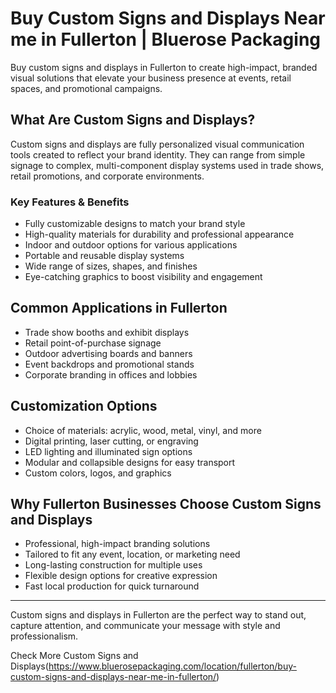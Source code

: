 # Buy Custom Signs and Displays Near me in Fullerton | Bluerose Packaging

Buy custom signs and displays in Fullerton to create high-impact, branded visual solutions that elevate your business presence at events, retail spaces, and promotional campaigns.

## What Are Custom Signs and Displays?

Custom signs and displays are fully personalized visual communication tools created to reflect your brand identity. They can range from simple signage to complex, multi-component display systems used in trade shows, retail promotions, and corporate environments.

### Key Features & Benefits

- Fully customizable designs to match your brand style  
- High-quality materials for durability and professional appearance  
- Indoor and outdoor options for various applications  
- Portable and reusable display systems  
- Wide range of sizes, shapes, and finishes  
- Eye-catching graphics to boost visibility and engagement  

## Common Applications in Fullerton

- Trade show booths and exhibit displays  
- Retail point-of-purchase signage  
- Outdoor advertising boards and banners  
- Event backdrops and promotional stands  
- Corporate branding in offices and lobbies  

## Customization Options

- Choice of materials: acrylic, wood, metal, vinyl, and more  
- Digital printing, laser cutting, or engraving  
- LED lighting and illuminated sign options  
- Modular and collapsible designs for easy transport  
- Custom colors, logos, and graphics  

## Why Fullerton Businesses Choose Custom Signs and Displays

- Professional, high-impact branding solutions  
- Tailored to fit any event, location, or marketing need  
- Long-lasting construction for multiple uses  
- Flexible design options for creative expression  
- Fast local production for quick turnaround  

---

Custom signs and displays in Fullerton are the perfect way to stand out, capture attention, and communicate your message with style and professionalism.

Check More Custom Signs and Displays(https://www.bluerosepackaging.com/location/fullerton/buy-custom-signs-and-displays-near-me-in-fullerton/)
